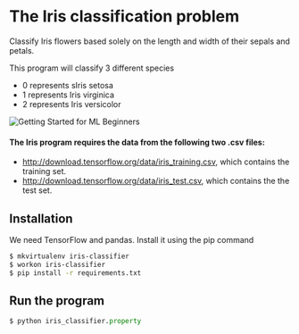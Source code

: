 # The Iris classification problem

Classify Iris flowers based solely on the length and width of their sepals and petals.

This program will classify 3 different species

* 0 represents sIris setosa
* 1 represents Iris virginica
* 2 represents Iris versicolor

![Getting Started for ML Beginners](https://www.tensorflow.org/get_started/get_started_for_beginners)

#### The Iris program requires the data from the following two .csv files:

* http://download.tensorflow.org/data/iris_training.csv, which contains the training set.
* http://download.tensorflow.org/data/iris_test.csv, which contains the the test set.

## Installation

We need TensorFlow and pandas. Install it using the pip command

```bash
$ mkvirtualenv iris-classifier
$ workon iris-classifier
$ pip install -r requirements.txt
```

## Run the program

```python
$ python iris_classifier.property
```
